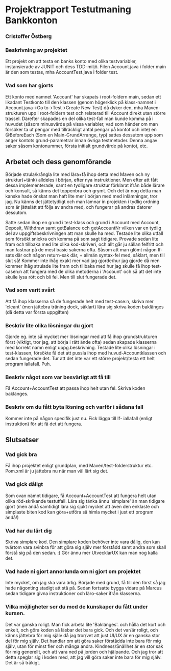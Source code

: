 # Projektrapport Testutmaning Bankkonton

### Cristoffer Östberg

### Beskrivning av projektet
Ett projekt om att testa en banks konto med olika testvariabler, instansierade av JUNIT och dess TDD-miljö. Filen Account.java i folder main är den som testas, mha AccountTest.java i folder test.

### Vad som har gjorts
Ett konto med namnet 'Account' har skapats i root-foldern main, sedan ett likadant Testkonto till den klassen (genom högerklick på klass-namnet i Account.java->Go to->Test->Create New Test) då dyker den, mha Maven-strukturen upp i root-foldern test och relaterad till Account direkt utan större trassel.
Därefter skapades en del olika test-fall man kunde komma på i huvudet (såsom minusvärde på vissa variabler, vad som händer om man försöker ta ut pengar med tillräckligt antal pengar på kontot och inte) en @BeforeEach (Som en Main-GrundArrange, typ) sattes dessutom upp som anger kontots grund-parametrar innan övriga testmetoder. Denna angav saker såsom kontonummer, första initialt grundvärde på kontot, etc.

## Arbetet och dess genomförande
Började strula/krångla lite med lära+få ihop detta med Maven och ny struktur(+tänk) alldeles i början, efter nya instruktioner. Men efter att fått dessa implementerade, samt en tydligare struktur förklarat ifrån både lärare och konsult, så känns det toppenbra och grymt. Och det är nog detta man kanske hade önskat man haft lite mer i början med med inlämningar, tror jag. Nu känns det jättetydligt och man lämnar in projekten i tydlig ordning som är jättelätt att följa av andra med, och fungerar på andras datorer dessutom.

Satte sedan ihop en grund i test-klass och grund i Account med Account, Deposit, Withdraw samt getBalance och getAccountNr vilken var en tydlig del av uppgiftsbeskrivningen att man skulle ha med. Testade lite olika utfall som försökt snickra och komma på som sagt tidigare. Provade sedan lite fram och tillbaka med lite olika kod-skriveri, och allt går ju sällan felfritt och man fastnar på de mest basic sakerna ofta. Såsom att man glömt någon If-sats där och någon return-sak där, + allmän syntax-fel med, såklart, men till slut så! Kommer inte ihåg exakt mer vad jag gjorde/hur jag gjorde då men kommer ihåg strulade lite fram och tillbaka med hur jag skulle få ihop test-casen:n att fungera med de olika metoderna i 'Account' och så att det inte skulle lysa rött och bli fel. Men till slut fungerade det.

### Vad som varit svårt
Att få ihop klasserna så de fungerade helt med test-case:n, skriva mer 'cleant' (men jättebra träning dock, såklart) lära sig skriva koden baklänges (då detta var första uppgiften)

### Beskriv lite olika lösningar du gjort
Gjorde eg. inte så mycket mer lösningar med att få ihop grundstrukturen först (viktigt, tror jag, att börja i rätt ände ofta) sedan skapade klasserna med korrekt namn enligt uppg.beskrivning. Testade lite olika lösningar i test-klassen, försökte få det att pussla ihop med huvud-Accountklassen och sedan fungerade det. Tur att det inte var ett större projekt/testa ett helt program iallafall. Puh.

### Beskriv något som var besvärligt att få till
Få Account+AccountTest att passa ihop helt utan fel. Skriva koden baklänges.

### Beskriv om du fått byta lösning och varför i sådana fall
Kommer inte på någon specifik just nu. Fick lägga till If- iallafall (enligt instruktion) för att få det att fungera.

## Slutsatser

### Vad gick bra
Få ihop projektet enligt grundplan, med Maven/test-folderstruktur etc. Pom.xml är ju jättebra nu när man väl lärt sig det.

### Vad gick dåligt
Som ovan nämnt tidigare, få Account+AccountTest att fungera helt utan olika röd-skrikande testutfall. Lära sig tänka ännu 'simplare' än man tidigare gjort (men ändå samtidigt lära sig sjukt mycket att även den enklaste och simplaste biten kod kan göra+utföra så himla mycket i just ett program ändå!)

### Vad har du lärt dig
Skriva simplare kod. Den simplare koden behöver inte vara dålig, den kan tvärtom vara svinbra för att göra sig själv mer förstådd samt andra som skall förstå sig på den sedan. :) Gör ännu mer UtvecklarUX kan man nog kalla det.

### Vad hade ni gjort annorlunda om ni gjort om projektet
Inte mycket, om jag ska vara ärlig. Började med grund, få till den först så jag hade någonting stadigt att stå på. Sedan fortsatte bygga vidare på Marcus sedan tidigare givna instruktioner och läro-saker ifrån klasserna.

### Vilka möjligheter ser du med de kunskaper du fått under kursen.
Det var ganska roligt. Man fick arbeta lite 'Baklänges'. och hålla det kort och enkelt, och göra koden så läsbar det bara gick. Och det var/är roligt, och känns jättebra för mig själv då jag tror/vet att just UI/UX är en ganska stor del för mig själv. Det handlar om att göra saker förstådda inte bara för mig själv, utan för minst fler och många andra. Kindness/Snällhet är en stor sak för mig generellt, och att vara ned på jorden och hjälpande. Och jag tror att detta speglar sig i koden med, att jag vill göra saker inte bara för mig själv. Det är så tråkigt.
